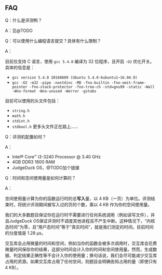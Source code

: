 ## FAQ

Q：什么是评测鸭？

A：见@TODO

Q：可以使用什么编程语言提交？具体有什么限制？

A：

目前仅支持 C 语言，使用 `gcc 5.4.0` 编译为 32 位程序，且开启 `-O2` 优化开关。具体的信息是：
* `gcc version 5.4.0 20160609 (Ubuntu 5.4.0-6ubuntu1~16.04.9)`
* `gcc -O2 -m32 -pipe -nostdinc -MD -fno-builtin -fno-omit-frame-pointer -fno-stack-protector -fno-tree-ch -std=gnu99 -static -Wall -Wno-format -Wno-unused -Werror -gstabs`

目前可以使用的头文件包括：
* `string.h`
* `math.h`
* `stdint.h`
* `stdbool.h`
更多头文件正在路上……

Q：评测机配置如何？

A：

* Intel® Core™ i3-3240 Processor @ 3.40 GHz
* 4GB DDR3 1600 RAM
* JudgeDuck OS，@TODO加个链接

Q：时间和空间使用量是如何计算的？

A：

空间使用量计算为你的函数运行时的总**写入**量，以 4 KB（一页）为单位。评测结束时，将统计评测期间被写入过的页的个数，乘以 4 KB 作为你的空间使用量。

我们的大多数题目保证你在运行时不需要进行任何系统调用（例如读写文件），并且JudgeDuck OS保证评测时不调度其他进程且不产生中断。这种情况下，“内核态时间”为零，且“用户态时间”等于“真实时间”，就是我们测定的时间。目前时间的分度值是 1.28 μs。

交互库会占用微量的时间和空间，例如当你的函数会被多次调用时，交互库会花费微量时间保存你的结果，这部分时间会计入你的时间和空间使用量。然而，生成数据、判定结果正确性等不会计入你的使用量；换句话说，我们会尽可能减少交互库占用的资源。如果交互库占用了任何空间，则题目会明确告知占用的量（即使只有 4 KB）。
